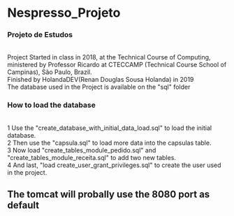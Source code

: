 # Nespresso_Projeto
<h3>Projeto de Estudos</h3><br>
Project Started in class in 2018, at the Technical Course of Computing, ministered by Professor Ricardo at CTECCAMP (Technical Course School of Campinas), São Paulo, Brazil.<br>
Finished by HolandaDEV(Renan Douglas Sousa Holanda) in 2019<br>
The database used in the Project is available on the "sql" folder<br>
<h3>How to load the database</h3><br>
1 Use the "create_database_with_initial_data_load.sql" to load the initial database.<br>
2 Then use the "capsula.sql" to load more data into the capsulas table.<br>
3 Now load "create_tables_module_pedido.sql" and "create_tables_module_receita.sql" to add two new tables.<br>
4 And last, "load create_user_grant_privileges.sql" to create the user used in the project.
<h2>The tomcat will  probally use the 8080 port as default<h2>
